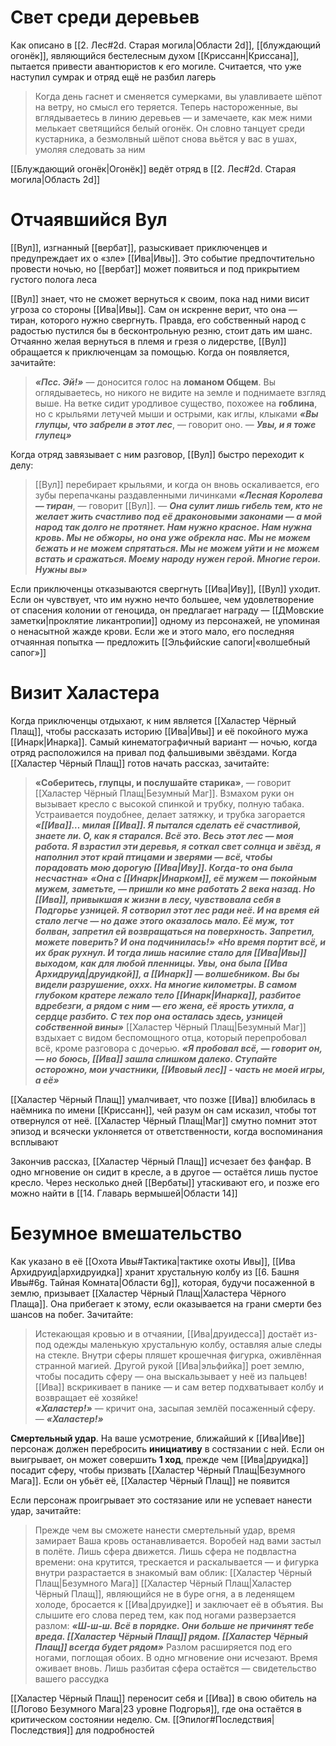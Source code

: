 # Свет среди деревьев

Как описано в [[2. Лес#2d. Старая могила|Области 2d]], [[блуждающий огонёк]], являющийся бестелесным духом [[Криссанн|Криссана]], пытается привести авантюристов к его могиле. Считается, что уже наступил сумрак и отряд ещё не разбил лагерь

>Когда день гаснет и сменяется сумерками, вы улавливаете шёпот на ветру, но смысл его теряется. Теперь настороженные, вы вглядываетесь в линию деревьев — и замечаете, как меж ними мелькает светящийся белый огонёк. Он словно танцует среди кустарника, а безмолвный шёпот снова вьётся у вас в ушах, умоляя следовать за ним

[[Блуждающий огонёк|Огонёк]] ведёт отряд в [[2. Лес#2d. Старая могила|Область 2d]]

# Отчаявшийся Вул

[[Вул]], изгнанный [[вербат]], разыскивает приключенцев и предупреждает их о «зле» [[Ива|Ивы]]. Это событие предпочтительно провести ночью, но [[вербат]] может появиться и под прикрытием густого полога леса

[[Вул]] знает, что не сможет вернуться к своим, пока над ними висит угроза со стороны [[Ива|Ивы]]. Сам он искренне верит, что она — тиран, которого нужно свергнуть. Правда, его собственный народ с радостью пустился бы в бесконтрольную резню, стоит дать им шанс. Отчаянно желая вернуться в племя и грезя о лидерстве, [[Вул]] обращается к приключенцам за помощью. Когда он появляется, зачитайте:

>***«Псс. Эй!»*** — доносится голос на **ломаном Общем**. Вы оглядываетесь, но никого не видите на земле и поднимаете взгляд выше. На ветке сидит уродливое существо, похожее на **гоблина**, но с крыльями летучей мыши и острыми, как иглы, клыками
>***«Вы глупцы, что забрели в этот лес***, — говорит оно. — ***Увы, и я тоже глупец»***

Когда отряд завязывает с ним разговор, [[Вул]] быстро переходит к делу:

>[[Вул]] перебирает крыльями, и когда он вновь оскаливается, его зубы перепачканы раздавленными личинками
>***«Лесная Королева — тиран***, — говорит [[Вул]]. — ***Она сулит лишь гибель тем, кто не желает жить счастливо под её драконовыми законами — а мой народ так долго не протянет. Нам нужно красное. Нам нужна кровь. Мы не обжоры, но она уже обрекла нас. Мы не можем бежать и не можем спрятаться. Мы не можем уйти и не можем встать и сражаться. Моему народу нужен герой. Многие герои. Нужны вы»***

Если приключенцы отказываются свергнуть [[Ива|Иву]], [[Вул]] уходит. Если он чувствует, что им нужно нечто большее, чем удовлетворение от спасения колонии от геноцида, он предлагает награду — [[ДМовские заметки|проклятие ликантропии]] одному из персонажей, не упоминая о ненасытной жажде крови. Если же и этого мало, его последняя отчаянная попытка — предложить [[Эльфийские сапоги|«волшебный сапог»]]

# Визит Халастера

Когда приключенцы отдыхают, к ним является [[Халастер Чёрный Плащ]], чтобы рассказать историю [[Ива|Ивы]] и её покойного мужа [[Инарк|Инарка]]. Самый кинематографичный вариант — ночью, когда отряд расположился на привал под фальшивыми звёздами. Когда [[Халастер Чёрный Плащ]] готов начать рассказ, зачитайте:

>**«Соберитесь, глупцы, и послушайте старика»**, — говорит [[Халастер Чёрный Плащ|Безумный Маг]]. Взмахом руки он вызывает кресло с высокой спинкой и трубку, полную табака. Устраивается поудобнее, делает затяжку, и трубка загорается
>***«[[Ива]]… милая [[Ива]]. Я пытался сделать её счастливой, знаете ли. О, как я старался. Всё это. Весь этот лес — моя работа. Я взрастил эти деревья, я соткал свет солнца и звёзд, я наполнил этот край птицами и зверями — всё, чтобы порадовать мою дорогую [[Ива|Иву]]. Когда-то она была несчастна»*** 
>***«Она с [[Инарк|Инарком]], её мужем — покойным мужем, заметьте, — пришли ко мне работать 2 века назад. Но [[Ива]], привыкшая к жизни в лесу, чувствовала себя в Подгорье узницей. Я сотворил этот лес ради неё. И на время ей стало легче — но даже этого оказалось мало. Её муж, тот болван, запретил ей возвращаться на поверхность. Запретил, можете поверить? И она подчинилась!»***
>***«Но время портит всё, и их брак рухнул. И тогда лишь насилие стало для [[Ива|Ивы]] выходом, как для любой пленницы. Увы, она была [[Ива Архидруид|друидкой]], а [[Инарк]] — волшебником. Вы бы видели разрушение, оххх. На многие километры. В самом глубоком кратере лежало тело [[Инарк|Инарка]], разбитое вдребезги, а рядом с ним — его жена, её ярость утихла, а сердце разбито. С тех пор она осталась здесь, узницей собственной вины»***
>[[Халастер Чёрный Плащ|Безумный Маг]] вздыхает с видом беспомощного отца, который перепробовал всё, кроме разговора с дочерью. ***«Я пробовал всё, — говорит он, — но боюсь, [[Ива]] зашла слишком далеко. Ступайте осторожно, мои участники, [[Ивовый лес]] - часть не моей игры, а её»***

[[Халастер Чёрный Плащ]] умалчивает, что позже [[Ива]] влюбилась в наёмника по имени [[Криссанн]], чей разум он сам исказил, чтобы тот отвернулся от неё. [[Халастер Чёрный Плащ|Маг]] смутно помнит этот эпизод и всячески уклоняется от ответственности, когда воспоминания всплывают

Закончив рассказ, [[Халастер Чёрный Плащ]] исчезает без фанфар. В одно мгновение он сидит в кресле, а в другое — остаётся лишь пустое кресло. Через несколько дней [[Вербаты]] утаскивают его, и позже его можно найти в [[14. Главарь вермышей|Области 14]]

# Безумное вмешательство

Как указано в её [[Охота Ивы#Тактика|тактике охоты Ивы]], [[Ива Архидруид|архидруидка]] хранит хрустальную колбу из [[6. Башня Ивы#6g. Тайная Комната|Области 6g]], которая, будучи посаженной в землю, призывает [[Халастер Чёрный Плащ|Халастера Чёрного Плаща]]. Она прибегает к этому, если оказывается на грани смерти без шансов на побег. Зачитайте:

>Истекающая кровью и в отчаянии, [[Ива|друидесса]] достаёт из-под одежды маленькую хрустальную колбу, оставляя алые следы на стекле. Внутри сферы пляшет крошечная фигурка, оживлённая странной магией. Другой рукой [[Ива|эльфийка]] роет землю, чтобы посадить сферу — она выскальзывает у неё из пальцев! [[Ива]] вскрикивает в панике — и сам ветер подхватывает колбу и возвращает её хозяйке!  
>***«Халастер!»*** — кричит она, засыпая землёй посаженный сферу. — ***«Халастер!»***

**Смертельный удар**. На ваше усмотрение, ближайший к [[Ива|Иве]] персонаж должен перебросить **инициативу** в состязании с ней. Если он выигрывает, он может совершить **1 ход**, прежде чем [[Ива|друидка]] посадит сферу, чтобы призвать [[Халастер Чёрный Плащ|Безумного Мага]]. Если он убьёт её, [[Халастер Чёрный Плащ]] не появится

Если персонаж проигрывает это состязание или не успевает нанести удар, зачитайте:

>Прежде чем вы сможете нанести смертельный удар, время замирает
>Ваша кровь останавливается. Воробей над вами застыл в полёте. Лишь сфера движется. Лишь сфера не подвластна времени: она крутится, трескается и раскалывается — и фигурка внутри разрастается в знакомый вам облик: [[Халастер Чёрный Плащ|Безумного Мага]]
>[[Халастер Чёрный Плащ|Халастер Чёрный Плащ]], являющийся не в буре огня, а в леденящем холоде, бросается к [[Ива|друидке]] и заключает её в объятия. Вы слышите его слова перед тем, как под ногами разверзается разлом:
>***«Ш-ш-ш. Всё в порядке. Они больше не причинят тебе вреда. [[Халастер Чёрный Плащ]] рядом. [[Халастер Чёрный Плащ]] всегда будет рядом»***
>Разлом расширяется под его ногами, поглощая обоих. В одно мгновение они исчезают. Время оживает вновь. Лишь разбитая сфера остаётся — свидетельство вашего рассудка

[[Халастер Чёрный Плащ]] переносит себя и [[Ива]] в свою обитель на [[Логово Безумного Мага|23 уровне Подгорья]], где она остаётся в критическом состоянии неделю. См. [[Эпилог#Последствия|Последствия]] для подробностей